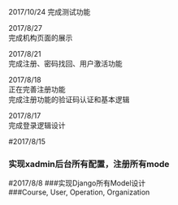 2017/10/24
完成测试功能

2017/8/27<br>
完成机构页面的展示<br>

2017/8/21<br>
完成注册、密码找回、用户激活功能<br>


2017/8/18<br>
正在完善注册功能<br>
完成注册功能的验证码认证和基本逻辑<br>

2017/8/17<br>
完成登录逻辑设计<br>

#2017/8/15
### 实现xadmin后台所有配置，注册所有mode<br>

#2017/8/8
###实现Django所有Model设计<br>
###Course, User, Operation, Organization
